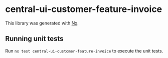 # central-ui-customer-feature-invoice

This library was generated with [Nx](https://nx.dev).

## Running unit tests

Run `nx test central-ui-customer-feature-invoice` to execute the unit tests.
